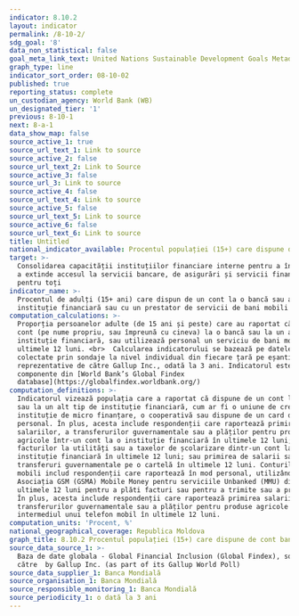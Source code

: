 ```yaml
---
indicator: 8.10.2
layout: indicator
permalink: /8-10-2/
sdg_goal: '8'
data_non_statistical: false
goal_meta_link_text: United Nations Sustainable Development Goals Metadata (PDF 210 KB)
graph_type: line
indicator_sort_order: 08-10-02
published: true
reporting_status: complete
un_custodian_agency: World Bank (WB)
un_designated_tier: '1'
previous: 8-10-1
next: 8-a-1
data_show_map: false
source_active_1: true
source_url_text_1: Link to source
source_active_2: false
source_url_text_2: Link to Source
source_active_3: false
source_url_3: Link to source
source_active_4: false
source_url_text_4: Link to source
source_active_5: false
source_url_text_5: Link to source
source_active_6: false
source_url_text_6: Link to source
title: Untitled
national_indicator_available: Procentul populației (15+) care dispune de cont bancar
target: >-
  Consolidarea capacității instituțiilor financiare interne pentru a încuraja și
  a extinde accesul la servicii bancare, de asigurări și servicii financiare
  pentru toți
indicator_name: >-
  Procentul de adulți (15+ ani) care dispun de un cont la o bancă sau altă
  instituție financiară sau cu un prestator de servicii de bani mobili
computation_calculations: >-
  Proporția persoanelor adulte (de 15 ani și peste) care au raportat că dețin un
  cont (pe nume propriu, sau împreună cu cineva) la o bancă sau la un alt tp de
  instituție financiară, sau utilizează personal un serviciu de bani mobili în
  ultimele 12 luni. <br>  Calcularea indicatorului se bazează pe datele
  colectate prin sondaje la nivel individual din fiecare țară pe eșantioane
  reprezentative de către Gallup Inc., odată la 3 ani. Indicatorul este parte
  componente din [World Bank’s Global Findex
  database](https://globalfindex.worldbank.org/)
computation_definitions: >-
  Indicatorul vizează populația care a raportat că dispune de un cont la o bancă
  sau la un alt tip de instituție financiară, cum ar fi o uniune de credit, o
  instituție de micro finanțare, o cooperativă sau dispune de un card de debit
  personal. În plus, acesta include respondenții care raportează primirea
  salariilor, a transferurilor guvernamentale sau a plăților pentru produse
  agricole într-un cont la o instituție financiară în ultimele 12 luni; plata
  facturilor la utilități sau a taxelor de școlarizare dintr-un cont la o
  instituție financiară în ultimele 12 luni; sau primirea de salarii sau
  transferuri guvernamentale pe o cartelă în ultimele 12 luni. Conturile de bani
  mobili includ respondenții care raportează în mod personal, utilizând
  Asociația GSM (GSMA) Mobile Money pentru serviciile Unbanked (MMU) din
  ultimele 12 luni pentru a plăti facturi sau pentru a trimite sau a primi bani.
  În plus, acesta include respondenții care raportează primirea salariilor, a
  transferurilor guvernamentale sau a plăților pentru produse agricole prin
  intermediul unui telefon mobil în ultimele 12 luni.
computation_units: 'Procent, %'
national_geographical_coverage: Republica Moldova
graph_title: 8.10.2 Procentul populației (15+) care dispune de cont bancar
source_data_source_1: >-
  Baza de date globala - Global Financial Inclusion (Global Findex), sondaje de
  către  by Gallup Inc. (as part of its Gallup World Poll)
source_data_supplier_1: Banca Mondială
source_organisation_1: Banca Mondială
source_responsible_monitoring_1: Banca Mondială
source_periodicity_1: o dată la 3 ani
---
```

